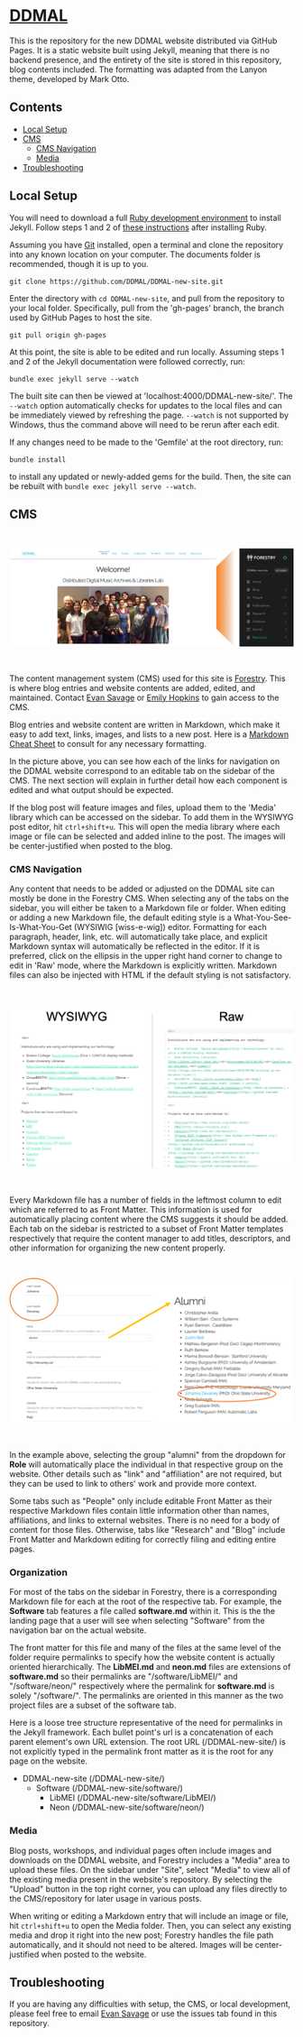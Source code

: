 # [DDMAL](https://DDMAL.github.io/DDMAL-new-site)

This is the repository for the new DDMAL website distributed via GitHub Pages. It is a static website built using Jekyll, meaning that there is no backend presence, and the entirety of the site is stored in this repository, blog contents included. The formatting was adapted from the Lanyon theme, developed by Mark Otto.

## Contents

- [Local Setup](#local-setup)
- [CMS](#cms)
  - [CMS Navigation](#cms-navigation)
  - [Media](#media)
- [Troubleshooting](#troubleshooting)

## Local Setup

You will need to download a full [Ruby development environment](https://jekyllrb.com/docs/installation/) to install Jekyll. Follow steps 1 and 2 of [these instructions](https://jekyllrb.com/docs/) after installing Ruby.

Assuming you have [Git](https://www.atlassian.com/git/tutorials/install-git) installed, open a terminal and clone the repository into any known location on your computer. The documents folder is recommended, though it is up to you. 

```
git clone https://github.com/DDMAL/DDMAL-new-site.git
```

Enter the directory with `cd DDMAL-new-site`, and pull from the repository to your local folder. Specifically, pull from the 'gh-pages' branch, the branch used by GitHub Pages to host the site.

```
git pull origin gh-pages
```

At this point, the site is able to be edited and run locally. Assuming steps 1 and 2 of the Jekyll documentation were followed correctly, run:

```
bundle exec jekyll serve --watch
```

The built site can then be viewed at 'localhost:4000/DDMAL-new-site/'. The `--watch` option automatically checks for updates to the local files and can be immediately viewed by refreshing the page. `--watch` is not supported by Windows, thus the command above will need to be rerun after each edit.

If any changes need to be made to the 'Gemfile' at the root directory, run:

```
bundle install
```

to install any updated or newly-added gems for the build. Then, the site can be rebuilt with `bundle exec jekyll serve --watch`.

## CMS

<br>

![](readme-img/site-to-forestry.png)

<br>  

The content management system (CMS) used for this site is [Forestry](https://forestry.io/). This is where blog entries and website contents are added, edited, and maintained. Contact [Evan Savage](mailto:evan.savage@mail.mcgill.ca) or [Emily Hopkins](mailto:emily.hopkins@mcgill.ca) to gain access to the CMS.

Blog entries and website content are written in Markdown, which make it easy to add text, links, images, and lists to a new post. Here is a [Markdown Cheat Sheet](https://github.com/adam-p/markdown-here/wiki/Markdown-Cheatsheet) to consult for any necessary formatting.

In the picture above, you can see how each of the links for navigation on the DDMAL website correspond to an editable tab on the sidebar of the CMS. The next section will explain in further detail how each component is edited and what output should be expected.

If the blog post will feature images and files, upload them to the 'Media' library which can be accessed on the sidebar. To add them in the WYSIWYG post editor, hit `ctrl+shift+u`. This will open the media library where each image or file can be selected and added inline to the post. The images will be center-justified when posted to the blog. 

### CMS Navigation

Any content that needs to be added or adjusted on the DDMAL site can mostly be done in the Forestry CMS. When selecting any of the tabs on the sidebar, you will either be taken to a Markdown file or folder. When editing or adding a new Markdown file, the default editing style is a What-You-See-Is-What-You-Get (WYSIWIG [wiss-e-wig]) editor. Formatting for each paragraph, header, link, etc. will automatically take place, and explicit Markdown syntax will automatically be reflected in the editor. If it is preferred, click on the ellipsis in the upper right hand corner to change to edit in 'Raw' mode, where the Markdown is explicitly written. Markdown files can also be injected with HTML if the default styling is not satisfactory. 

<br>  

![](readme-img/wysiwyg-vs-raw.png)

<br>  


Every Markdown file has a number of fields in the leftmost column to edit which are referred to as Front Matter. This information is used for automatically placing content where the CMS suggests it should be added. Each tab on the sidebar is restricted to a subset of Front Matter templates respectively that require the content manager to add titles, descriptors, and other information for organizing the new content properly. 

<br>  

![](readme-img/alumni-example.png)

<br>  

In the example above, selecting the group "alumni" from the dropdown for __Role__ will automatically place the individual in that respective group on the website. Other details such as "link" and "affiliation" are not required, but they can be used to link to others' work and provide more context. 

Some tabs such as "People" only include editable Front Matter as their respective Markdown files contain little information other than names, affiliations, and links to external websites. There is no need for a body of content for those files. Otherwise, tabs like "Research" and "Blog" include Front Matter and Markdown editing for correctly filing and editing entire pages. 

### Organization

For most of the tabs on the sidebar in Forestry, there is a corresponding Markdown file for each at the root of the respective tab. For example, the **Software** tab features a file called **software.md** within it. This is the the landing page that a user will see when selecting "Software" from the navigation bar on the actual website. 

The front matter for this file and many of the files at the same level of the folder require permalinks to specify how the website content is actually oriented hierarchically. The **LibMEI.md** and **neon.md** files are extensions of **software.md** so their permalinks are "/software/LibMEI/" and "/software/neon/" respectively where the permalink for **software.md** is solely "/software/". The permalinks are oriented in this manner as the two project files are a subset of the software tab. 

Here is a loose tree structure representative of the need for permalinks in the Jekyll framework. Each bullet point's url is a concatenation of each parent element's own URL extension. The root URL (/DDMAL-new-site/) is not explicitly typed in the permalink front matter as it is the root for any page on the website. 

* DDMAL-new-site (/DDMAL-new-site/)
  * Software (/DDMAL-new-site/software/)
    * LibMEI (/DDMAL-new-site/software/LibMEI/)
    * Neon (/DDMAL-new-site/software/neon/)


### Media

Blog posts, workshops, and individual pages often include images and downloads on the DDMAL website, and Forestry includes a "Media" area to upload these files. On the sidebar under "Site", select "Media" to view all of the existing media present in the website's repository. By selecting the "Upload" button in the top right corner, you can upload any files directly to the CMS/repository for later usage in various posts.

When writing or editing a Markdown entry that will include an image or file, hit `ctrl+shift+u` to open the Media folder. Then, you can select any existing media and drop it right into the new post; Forestry handles the file path automatically, and it should not need to be altered. Images will be center-justified when posted to the website. 


## Troubleshooting

If you are having any difficulties with setup, the CMS, or local development, please feel free to email [Evan Savage](mailto:evan.savage@mail.mcgill.ca) or use the issues tab found in this repository. 
